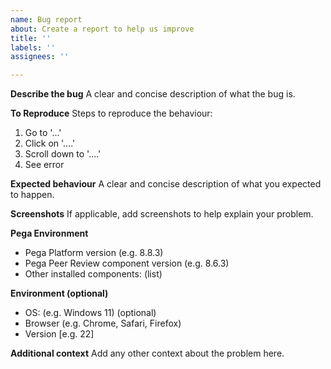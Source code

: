 ```yaml
---
name: Bug report
about: Create a report to help us improve
title: ''
labels: ''
assignees: ''

---
```


**Describe the bug**
A clear and concise description of what the bug is.

**To Reproduce**
Steps to reproduce the behaviour:
1. Go to '...'
2. Click on '....'
3. Scroll down to '....'
4. See error

**Expected behaviour**
A clear and concise description of what you expected to happen.

**Screenshots**
If applicable, add screenshots to help explain your problem.

**Pega Environment**
 - Pega Platform version (e.g. 8.8.3)
 - Pega Peer Review component version (e.g. 8.6.3)
 - Other installed components: (list)

**Environment (optional)**
 - OS: (e.g. Windows 11) (optional)
 - Browser (e.g. Chrome, Safari, Firefox)
 - Version [e.g. 22]

**Additional context**
Add any other context about the problem here.
